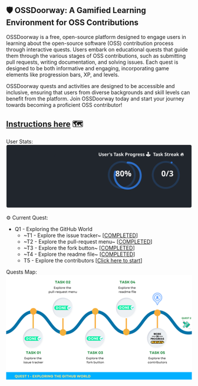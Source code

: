 ## 🛡️ OSSDoorway: A Gamified Learning Environment for OSS Contributions

OSSDoorway is a free, open-source platform designed to engage users in learning about the open-source software (OSS) contribution process through interactive quests. Users embark on educational quests that guide them through the various stages of OSS contributions, such as submitting pull requests, writing documentation, and solving issues. Each quest is designed to be both informative and engaging, incorporating game elements like progression bars, XP, and levels.

OSSDoorway quests and activities are designed to be accessible and inclusive, ensuring that users from diverse backgrounds and skill levels can benefit from the platform. Join OSSDoorway today and start your journey towards becoming a proficient OSS contributor!

**[Instructions here](https://github.com/caiton1/OSS-Doorway/blob/main/instructions.md)** 🗺️
---

User Stats:<br>
  ![User Draft Stats](/userCards/draft-1725144817334.svg?)

⚙️ Current Quest: 
  - Q1 - Exploring the GitHub World
    -  ~T1 - Explore the issue tracker~ [[COMPLETED](https://github.com/connman4027/test-repo/issues/16)]
    -  ~T2 - Explore the pull-request menu~ [[COMPLETED](https://github.com/connman4027/test-repo/issues/17)]
    -  ~T3 - Explore the fork button~ [[COMPLETED](https://github.com/connman4027/test-repo/issues/18)]
    -  ~T4 - Explore the readme file~ [[COMPLETED](https://github.com/connman4027/test-repo/issues/19)]
    - T5 - Explore the contributors [[Click here to start](https://github.com/connman4027/test-repo/issues/20)]


Quests Map:
![Quest Map](https://github.com/RESHAPELab/OSS-Doorway/blob/main/map/Q1T5.png)